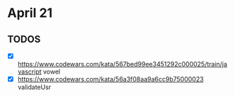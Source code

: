 # April 21

## TODOS

- [x] <https://www.codewars.com/kata/567bed99ee3451292c000025/train/javascript> vowel
- [x] <https://www.codewars.com/kata/56a3f08aa9a6cc9b75000023> validateUsr

